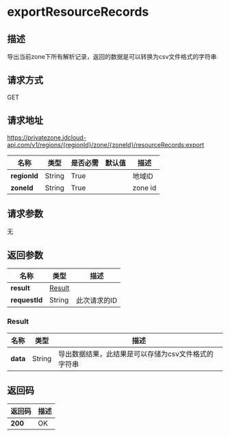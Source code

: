 # exportResourceRecords


## 描述
导出当前zone下所有解析记录，返回的数据是可以转换为csv文件格式的字符串


## 请求方式
GET

## 请求地址
https://privatezone.jdcloud-api.com/v1/regions/{regionId}/zone/{zoneId}/resourceRecords:export

|名称|类型|是否必需|默认值|描述|
|---|---|---|---|---|
|**regionId**|String|True| |地域ID|
|**zoneId**|String|True| |zone id|

## 请求参数
无


## 返回参数
|名称|类型|描述|
|---|---|---|
|**result**|[Result](#result)| |
|**requestId**|String|此次请求的ID|

### <div id="Result">Result</div>
|名称|类型|描述|
|---|---|---|
|**data**|String|导出数据结果，此结果是可以存储为csv文件格式的字符串|

## 返回码
|返回码|描述|
|---|---|
|**200**|OK|
